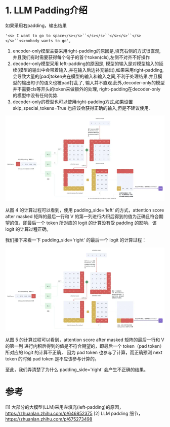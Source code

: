 # 1. LLM Padding介绍

如果采用右padding，输出结果

```text
'<s> I want to go to space</s></s>``</s></s>``</s></s>``</s></s>``<s>nobody wants to go',
```

1. encoder-only模型主要采用right-padding的原因是,填充右侧的方式很直观,
   并且我们有时需要获得每个句子的首个token(cls),左侧不对齐不好操作
2. decoder-only模型采用 left-padding的原因是, 
   模型的输入是对模型输入的延续(模型的输出中会带着输入,并在输入后边补充输出),如果采用right-padding,
   会导致大量的[pad]token夹在模型的输入和输入之间,不利于处理结果.并且模型的输出句子的语义也被pad打乱了,
   输入并不直观.此外,decoder-only的模型并不需要cls等开头的token来做额外的处理,
   right-padding在decoder-only的模型中没有任何优势.
3. decoder-only的模型也可以使用right-padding方式,如果设置 skip_special_tokens=True 也应该会获得正确的输入,但是不建议使用.

![](.03_padding_images/计算过程.png)

从图 4 的计算过程可以看到，使用 padding_side='left' 的方式，attention score after masked 
矩阵的最后一行和 V 的第一列进行内积后得到的值为正确且符合期望的值，即最后一个 token 所对应的 logit
的计算没有受 padding 的影响，该 logit 的计算过程正确。

我们接下来看一下 padding_side='right' 的最后一个 logit 的计算过程：

![](.03_padding_images/pad_right的结果.png)

从图 5 的计算过程可以看到，attention score after masked 矩阵的最后一行和 V 的第一列
进行内积后得到的值是不符合期望的，即最后一个 token（pad token）所对应的 logit 的计算不正确，
因为 pad token 也参与了计算，而正确预测 next token 的时候 pad token 是不应该参与计算的。

至此，我们弄清楚了为什么 padding_side='right' 会产生不正确的结果。

# 参考

[1] 大部分的大模型(LLM)采用左填充(left-padding)的原因，https://zhuanlan.zhihu.com/p/646852375
[2] LLM padding 细节，https://zhuanlan.zhihu.com/p/675273498
